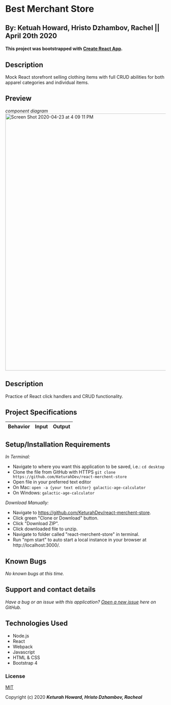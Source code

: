 
# Best Merchant Store
## By: Ketuah Howard, Hristo Dzhambov, Rachel || April 20th 2020
#### This project was bootstrapped with [Create React App](https://github.com/facebook/create-react-app).

## Description 

Mock React storefront selling clothing items with full CRUD abilities for both apparel categories and individual items.



## Preview
*component diagram*
<img width="805" alt="Screen Shot 2020-04-23 at 4 09 11 PM" src="https://user-images.githubusercontent.com/32975967/80158300-02a51180-857d-11ea-9780-05b8bbf06c2d.png">

<!-- **[Deployed Applicatoin](https://keturahdev.github.io/pet-lovers-only/)** -->

## Description

Practice of React click handlers and CRUD functionality.

## Project Specifications

|Behavior|Input|Output|
|---|:---:|:---:|


## Setup/Installation Requirements

_In Terminal:_

* Navigate to where you want this application to be saved, i.e.:
```cd desktop```
* Clone the file from GitHub with HTTPS
```git clone https://github.com/KeturahDev/react-merchent-store```
* Open file in your preferred text editor
* On Mac: ```open -a {your text editor} galactic-age-calculator```
* On Windows: ```galactic-age-calculator```

_Download Manually:_

* Navigate to https://github.com/KeturahDev/react-merchent-store.
* Click green "Clone or Download" button.
* Click "Download ZIP".
* Click downloaded file to unzip.
* Navigate to folder called "react-merchent-store" in terminal.
* Run "npm start" to auto start a local instance in your browser at http://localhost:3000/.


## Known Bugs

_No known bugs at this time._

## Support and contact details

_Have a bug or an issue with this application? [Open a new issue](https://github.com/KeturahDev/react-merchent-store/issues) here on GitHub._

## Technologies Used

* Node.js
* React
* Webpack
* Javascript
* HTML & CSS
* Bootstrap 4

### License

[MIT](https://choosealicense.com/licenses/mit/)

Copyright (c) 2020 **_Keturah Howard, Hristo Dzhambov, Racheal_**
